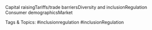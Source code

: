 Capital 
raisingTariffs/trade 
barriersDiversity and 
inclusionRegulation Consumer 
demographicsMarket 

   Tags & Topics:
   #inclusionregulation
   #inclusionRegulation